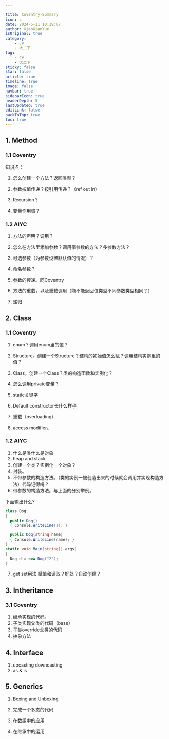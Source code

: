 ```yaml
---

title: Coventry-Summary
icon: c
date: 2024-5-11 10:19:07
author: XiaoXianYue
isOriginal: true
category: 
    - C#
    - 大二下
tag:
    - C#
    - 大二下
sticky: false
star: false
article: true
timeline: true
image: false
navbar: true
sidebarIcon: true
headerDepth: 5
lastUpdated: true
editLink: false
backToTop: true
toc: true
---
```


## 1. Method

### 1.1 Coventry

知识点：

1. 怎么创建一个方法？返回类型？

2. 参数按值传递？按引用传递？（ref out in）

3. Recursion？

4. 变量作用域？

### 1.2 AIYC

1. 方法的声明？调用？

2. 怎么在方法里添加参数？调用带参数的方法？多参数方法？

3. 可选参数（为参数设置默认值的情况）？

4. 命名参数？
5. 参数的传递。同Coventry
6. 方法的重载，以及重载调用（能不能返回值类型不同参数类型相同？）

7. 递归



## 2. Class

### 1.1 Coventry

1. enum？调用enum里的值？
2. Structure。创建一个Structure？结构的初始值怎么赋？调用结构实例里的值？

3. Class。创建一个Class？类的构造函数和实例化？
4. 怎么调用private变量？
5. static关键字
6. Default constructor长什么样子
7. 重载（overloading）
8. access modifier。

### 1.2 AIYC

1. 什么是类什么是对象
2. heap and stack
3. 创建一个类？实例化一个对象？
4. 封装。
5. 不带参数的构造方法。（类的实例一被创造出来的时候就会调用并实现构造方法）代码记得吗？
6. 带参数的构造方法。与上面的分别举例。

下面输出什么?

```csharp
class Dog
{
  public Dog()
  { Console.WriteLine(1); }

  public Dog(string name)
  { Console.WriteLine(name); }
}
static void Main(string[] args)
{
  Dog d = new Dog("2");
}
```

7. get set用法.赋值和读取？好处？自动创建？



## 3. Intheritance

### 3.1 Coventry

1. 继承实现的代码。
2. 子类实现父类的代码（base）
3. 子类override父类的代码
4. 抽象方法



## 4. Interface

1. upcasting downcasting
2. as & is

## 5. Generics

1. Boxing and Unboxing

2. 完成一个多态的代码
3. 在数组中的应用
4. 在继承中的运用









